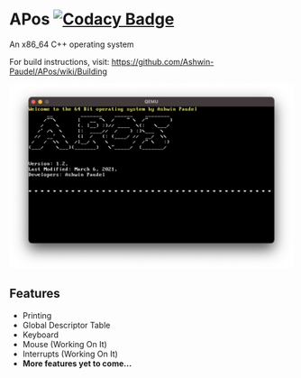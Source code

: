 # APos [![Codacy Badge](https://app.codacy.com/project/badge/Grade/274fb1784a364d5497d93c46798f7d28)](https://www.codacy.com/gh/Ashwin-Paudel/APos/dashboard?utm_source=github.com&amp;utm_medium=referral&amp;utm_content=Ashwin-Paudel/APos&amp;utm_campaign=Badge_Grade)

An x86_64 C++ operating system

For build instructions, visit:
https://github.com/Ashwin-Paudel/APos/wiki/Building

![Alt text](image/Screen%20Shot%202021-03-06%20at%208.55.38%20PM.png)

## Features 
  - Printing 
  - Global Descriptor Table
  - Keyboard
  - Mouse (Working On It)
  - Interrupts (Working On It)
  - **More features yet to come...**
